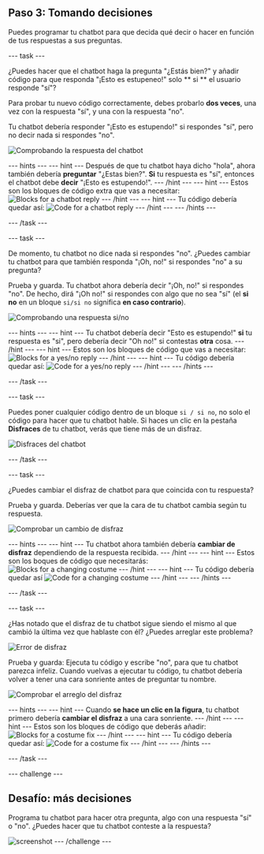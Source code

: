 ## Paso 3: Tomando decisiones

Puedes programar tu chatbot para que decida qué decir o hacer en función de tus respuestas a sus preguntas.

\--- task \---

¿Puedes hacer que el chatbot haga la pregunta "¿Estás bien?" y añadir código para que responda "¡Esto es estupeneo!" solo ** si ** el usuario responde "sí"?

Para probar tu nuevo código correctamente, debes probarlo **dos veces**, una vez con la respuesta "sí", y una con la respuesta "no".

Tu chatbot debería responder "¡Esto es estupendo!" si respondes "sí", pero no decir nada si respondes "no".

![Comprobando la respuesta del chatbot](images/chatbot-if-test.png)

\--- hints \--- \--- hint \--- Después de que tu chatbot haya dicho "hola", ahora también debería **preguntar** "¿Estas bien?". **Si** tu respuesta es "sí", entonces el chatbot debe **decir** "¡Esto es estupendo!". \--- /hint \--- \--- hint \--- Estos son los bloques de código extra que vas a necesitar: ![Blocks for a chatbot reply](images/chatbot-if-blocks.png) \--- /hint \--- \--- hint \--- Tu código debería quedar así: ![Code for a chatbot reply](images/chatbot-if-code.png) \--- /hint \--- \--- /hints \---

\--- /task \---

\--- task \---

De momento, tu chatbot no dice nada si respondes "no". ¿Puedes cambiar tu chatbot para que también responda "¡Oh, no!" si respondes "no" a su pregunta?

Prueba y guarda. Tu chatbot ahora debería decir "¡Oh, no!" si respondes "no". De hecho, dirá "¡Oh no!" si respondes con algo que no sea "sí" (el **si no** en un bloque `si/si no` significa **en caso contrario**).

![Comprobando una respuesta si/no](images/chatbot-if-else-test.png)

\--- hints \--- \--- hint \--- Tu chatbot debería decir "Esto es estupendo!" **si** tu respuesta es "si", pero debería decir "Oh no!" si contestas **otra** cosa. \--- /hint \--- \--- hint \--- Estos son los bloques de código que vas a necesitar: ![Blocks for a yes/no reply](images/chatbot-if-else-blocks.png) \--- /hint \--- \--- hint \--- Tu código debería quedar así: ![Code for a yes/no reply](images/chatbot-if-else-code.png) \--- /hint \--- \--- /hints \---

\--- /task \---

\--- task \---

Puedes poner cualquier código dentro de un bloque `si / si no`, no solo el código para hacer que tu chatbot hable. Si haces un clic en la pestaña **Disfraces** de tu chatbot, verás que tiene más de un disfraz.

![Disfraces del chatbot](images/chatbot-costume-view.png)

\--- /task \---

\--- task \---

¿Puedes cambiar el disfraz de chatbot para que coincida con tu respuesta?

Prueba y guarda. Deberías ver que la cara de tu chatbot cambia según tu respuesta.

![Comprobar un cambio de disfraz](images/chatbot-costume-test.png)

\--- hints \--- \--- hint \--- Tu chatbot ahora también debería **cambiar de disfraz** dependiendo de la respuesta recibida. \--- /hint \--- \--- hint \--- Estos son los boques de código que necesitarás: ![Blocks for a changing costume](images/chatbot-costume-blocks.png) \--- /hint \--- \--- hint \--- Tu código debería quedar así ![Code for a changing costume](images/chatbot-costume-code.png) \--- /hint \--- \--- /hints \---

\--- /task \---

\--- task \---

¿Has notado que el disfraz de tu chatbot sigue siendo el mismo al que cambió la última vez que hablaste con él? ¿Puedes arreglar este problema?

![Error de disfraz](images/chatbot-costume-bug-test.png)

Prueba y guarda: Ejecuta tu código y escribe "no", para que tu chatbot parezca infeliz. Cuando vuelvas a ejecutar tu código, tu chatbot debería volver a tener una cara sonriente antes de preguntar tu nombre.

![Comprobar el arreglo del disfraz](images/chatbot-costume-fix-test.png)

\--- hints \--- \--- hint \--- Cuando **se hace un clic en la figura**, tu chatbot primero debería **cambiar el disfraz** a una cara sonriente. \--- /hint \--- \--- hint \--- Estos son los bloques de código que deberás añadir: ![Blocks for a costume fix](images/chatbot-costume-fix-blocks.png) \--- /hint \--- \--- hint \--- Tu código debería quedar así: ![Code for a costume fix](images/chatbot-costume-fix-code.png) \--- /hint \--- \--- /hints \---

\--- /task \---

\--- challenge \---

## Desafío: más decisiones

Programa tu chatbot para hacer otra pregunta, algo con una respuesta "sí" o "no". ¿Puedes hacer que tu chatbot conteste a la respuesta?

![screenshot](images/chatbot-joke.png) \--- /challenge \---